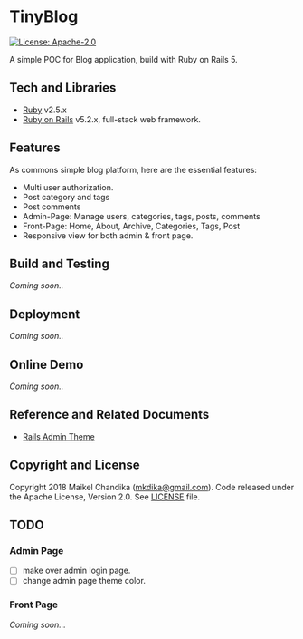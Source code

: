 # TinyBlog

[![License: Apache-2.0](https://img.shields.io/badge/license-Apache--2.0-green.svg)](/LICENSE)

A simple POC for Blog application, build with Ruby on Rails 5.

## Tech and Libraries

- [Ruby](https://www.ruby-lang.org/en/) v2.5.x
- [Ruby on Rails](https://rubyonrails.org/) v5.2.x, full-stack web framework.

## Features

As commons simple blog platform, here are the essential features:

- Multi user authorization.
- Post category and tags
- Post comments
- Admin-Page: Manage users, categories, tags, posts, comments
- Front-Page: Home, About, Archive, Categories, Tags, Post
- Responsive view for both admin & front page.

## Build and Testing

_Coming soon.._

## Deployment

_Coming soon.._

## Online Demo

_Coming soon.._

## Reference and Related Documents

- [Rails Admin Theme](https://onebitcode.com/english-rails-admin/)

## Copyright and License

Copyright 2018 Maikel Chandika (mkdika@gmail.com). Code released under the 
Apache License, Version 2.0. See [LICENSE](/LICENSE) file.

## TODO

### Admin Page

- [ ] make over admin login page.
- [ ] change admin page theme color.

### Front Page

_Coming soon..._